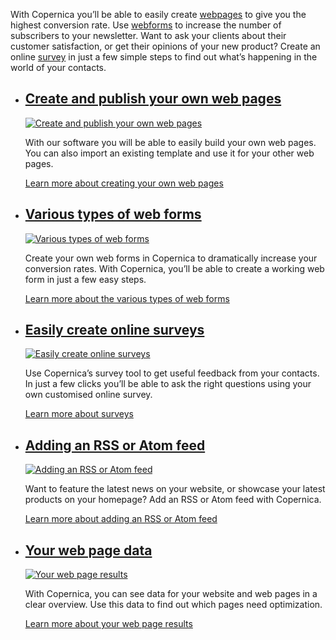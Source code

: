 With Copernica you’ll be able to easily create
[webpages](https://www.copernica.com/en/features/web-pages/create-and-publish-your-own-web-pages "Create your own web pages") to
give you the highest conversion rate. Use
[webforms](https://www.copernica.com/en/features/web-pages/various-types-of-web-forms "Various types of web forms")
to increase the number of subscribers to your newsletter. Want to ask
your clients about their customer satisfaction, or get their opinions of
your new product? Create an online
[survey](https://www.copernica.com/en/features/web-pages/create-your-own-survey "Surveys")
in just a few simple steps to find out what’s happening in the world of
your contacts.

-   [Create and publish your own web pages](./create-and-publish-your-own-web-pages.en.md "Create and publish your own web pages")
    ---------------------------------------------------------------------------------------------------------------------------------------------------------------------

    [![Create and publish your own web
    pages](images/en-websites-01-thumb.png "Create and publish your own web pages")](./create-and-publish-your-own-web-pages)

    With our software you will be able to easily build your own web
    pages. You can also import an existing template and use it for your
    other web pages.

    [Learn more about creating your own web
    pages](./create-and-publish-your-own-web-pages.en.md "Create and publish your own web pages")

-   [Various types of web forms](./various-types-of-web-forms.en.md "Different types of web forms")
    --------------------------------------------------------------------------------------------------------------------------------------

    [![Various types of web
    forms](images/en-websites-02-thumb.png "Different types of web forms")](./various-types-of-web-forms)

    Create your own web forms in Copernica to dramatically increase your
    conversion rates. With Copernica, you’ll be able to create a working
    web form in just a few easy steps.

    [Learn more about the various types of web
    forms](./various-types-of-web-forms.en.md "Various types of web forms")

-   [Easily create online surveys](./create-your-own-survey.en.md "Easily create online surveys")
    ------------------------------------------------------------------------------------------------------------------------------------

    [![Easily create online
    surveys](images/en-websites-03-thumb.png "Easily create online surveys")](./create-your-own-survey)

    Use Copernica’s survey tool to get useful feedback from your
    contacts. In just a few clicks you’ll be able to ask the right
    questions using your own customised online survey.

    [Learn more about
    surveys](./create-your-own-survey.en.md "Easily create online surveys")

-   [Adding an RSS or Atom feed](./rss-and-atom-feeds.en.md "Adding an RSS or Atom feed")
    --------------------------------------------------------------------------------------------------------------------------

    [![Adding an RSS or Atom
    feed](images/en-websites-04-thumb.png "Adding an RSS or Atom feed")](./rss-or-atom-feed)

    Want to feature the latest news on your website, or showcase your
    latest products on your homepage? Add an RSS or Atom feed with
    Copernica.

    [Learn more about adding an RSS or Atom
    feed](./rss-or-atom-feed.en.md "Adding an RSS or Atom feed")

-   [Your web page data](./your-web-page-results.en.md "More about your web page results")
    -----------------------------------------------------------------------------------------------------------------------------

    [![Your web page
    results](images/en-websites-05-thumb.png "More about your web page results")](./your-web-page-results)

    With Copernica, you can see data for your website and web pages in a
    clear overview. Use this data to find out which pages need
    optimization.

    [Learn more about your web page
    results](./your-web-page-results.en.md "More about your web page results")



